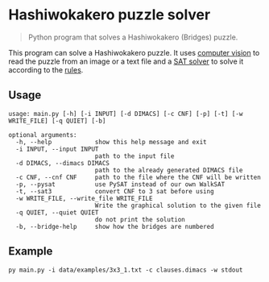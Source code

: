 # Hashiwokakero puzzle solver
> Python program that solves a Hashiwokakero (Bridges) puzzle.

This program can solve a Hashiwokakero puzzle. It uses [computer vision](vision.py) to read the puzzle from an image or a text file and a [SAT solver](solver.py) to solve it according to the [rules](rules.py).

## Usage
```
usage: main.py [-h] [-i INPUT] [-d DIMACS] [-c CNF] [-p] [-t] [-w WRITE_FILE] [-q QUIET] [-b]

optional arguments:
  -h, --help            show this help message and exit
  -i INPUT, --input INPUT
                        path to the input file
  -d DIMACS, --dimacs DIMACS
                        path to the already generated DIMACS file
  -c CNF, --cnf CNF     path to the file where the CNF will be written
  -p, --pysat           use PySAT instead of our own WalkSAT
  -t, --sat3            convert CNF to 3 sat before using
  -w WRITE_FILE, --write_file WRITE_FILE
                        Write the graphical solution to the given file
  -q QUIET, --quiet QUIET
                        do not print the solution
  -b, --bridge-help     show how the bridges are numbered
```

## Example
`py main.py -i data/examples/3x3_1.txt -c clauses.dimacs -w stdout`
